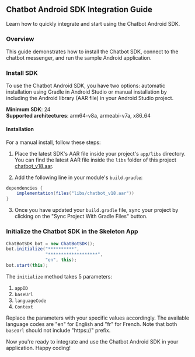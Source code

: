 ## Chatbot Android SDK Integration Guide

Learn how to quickly integrate and start using the Chatbot Android SDK.

### Overview

This guide demonstrates how to install the Chatbot SDK, connect to the chatbot messenger, and run the sample Android application.

### Install SDK

To use the Chatbot Android SDK, you have two options: automatic installation using Gradle in Android Studio or manual installation by including the Android library (AAR file) in your Android Studio project.

**Minimum SDK**: 24  
**Supported architectures**: arm64-v8a, armeabi-v7a, x86_64

#### Installation

For a manual install, follow these steps:

1. Place the latest SDK's AAR file inside your project's `app/libs` directory. You can find the latest AAR file inside the `libs` folder of this project <a href="https://bitbucket.org/architech/think-research-android-skelton-app/src/main/app/libs/chatbot_v18.aar" target="_blank">chatbot_v18.aar</a>.

2. Add the following line in your module's `build.gradle`:

```groovy
dependencies {
    implementation(files("libs/chatbot_v18.aar"))
}
```

3. Once you have updated your `build.gradle` file, sync your project by clicking on the "Sync Project With Gradle Files" button.

### Initialize the Chatbot SDK in the Skeleton App

```java
ChatBotSDK bot = new ChatBotSDK();
bot.initialize("**********",
               "*******************",
               "en", this);
bot.start(this);
```

The `initialize` method takes 5 parameters:
1. `appID`
2. `baseUrl`
4. `languageCode`
5. `Context`

Replace the parameters with your specific values accordingly. The available language codes are "en" for English and "fr" for French. Note that both `baseUrl` should not include "https://" prefix.

Now you're ready to integrate and use the Chatbot Android SDK in your application. Happy coding!